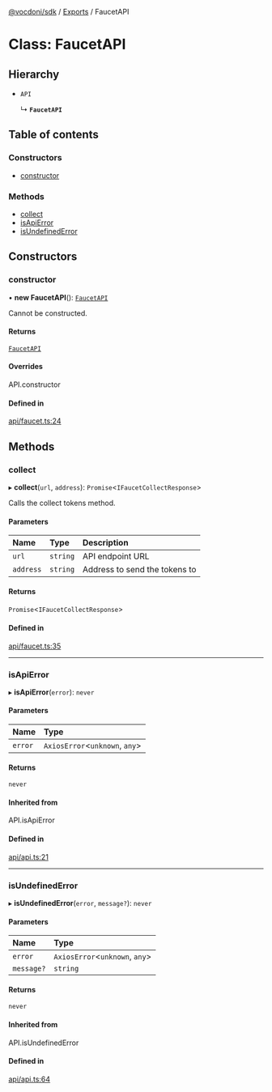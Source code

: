 [@vocdoni/sdk](/sdk) / [Exports](../modules) / FaucetAPI

# Class: FaucetAPI

## Hierarchy

- `API`

  ↳ **`FaucetAPI`**

## Table of contents

### Constructors

- [constructor](FaucetAPI#constructor)

### Methods

- [collect](FaucetAPI#collect)
- [isApiError](FaucetAPI#isapierror)
- [isUndefinedError](FaucetAPI#isundefinederror)

## Constructors

### constructor

• **new FaucetAPI**(): [`FaucetAPI`](FaucetAPI)

Cannot be constructed.

#### Returns

[`FaucetAPI`](FaucetAPI)

#### Overrides

API.constructor

#### Defined in

[api/faucet.ts:24](https://github.com/vocdoni/vocdoni-sdk/blob/9e24a20/src/api/faucet.ts#L24)

## Methods

### collect

▸ **collect**(`url`, `address`): `Promise`\<`IFaucetCollectResponse`\>

Calls the collect tokens method.

#### Parameters

| Name | Type | Description |
| :------ | :------ | :------ |
| `url` | `string` | API endpoint URL |
| `address` | `string` | Address to send the tokens to |

#### Returns

`Promise`\<`IFaucetCollectResponse`\>

#### Defined in

[api/faucet.ts:35](https://github.com/vocdoni/vocdoni-sdk/blob/9e24a20/src/api/faucet.ts#L35)

___

### isApiError

▸ **isApiError**(`error`): `never`

#### Parameters

| Name | Type |
| :------ | :------ |
| `error` | `AxiosError`\<`unknown`, `any`\> |

#### Returns

`never`

#### Inherited from

API.isApiError

#### Defined in

[api/api.ts:21](https://github.com/vocdoni/vocdoni-sdk/blob/9e24a20/src/api/api.ts#L21)

___

### isUndefinedError

▸ **isUndefinedError**(`error`, `message?`): `never`

#### Parameters

| Name | Type |
| :------ | :------ |
| `error` | `AxiosError`\<`unknown`, `any`\> |
| `message?` | `string` |

#### Returns

`never`

#### Inherited from

API.isUndefinedError

#### Defined in

[api/api.ts:64](https://github.com/vocdoni/vocdoni-sdk/blob/9e24a20/src/api/api.ts#L64)
